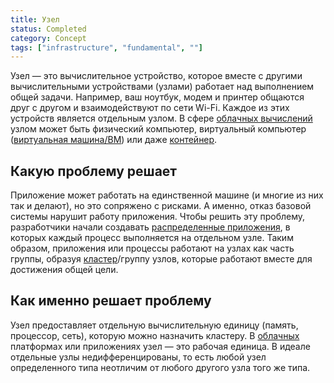```yaml
---
title: Узел
status: Completed
category: Concept
tags: ["infrastructure", "fundamental", ""]
---
```


Узел — это вычислительное устройство, которое вместе с другими вычислительными устройствами (узлами) работает над выполнением общей задачи. 
Например, ваш ноутбук, модем и принтер общаются друг с другом и взаимодействуют по сети Wi-Fi. 
Каждое из этих устройств является отдельным узлом. 
В сфере [облачных вычислений](/ru/cloud-computing/) узлом может быть физический компьютер, виртуальный компьютер ([виртуальная машина/ВМ](/virtual-machine/)) или даже [контейнер](/ru/container/).

## Какую проблему решает

Приложение может работать на единственной машине (и многие из них так и делают), но это сопряжено с рисками. 
А именно, отказ базовой системы нарушит работу приложения. 
Чтобы решить эту проблему, разработчики начали создавать [распределенные приложения](/ru/distributed-apps/), в которых каждый процесс выполняется на отдельном узле. 
Таким образом, приложения или процессы работают на узлах как часть группы, образуя [кластер](/ru/cluster/)/группу узлов, которые работают вместе для достижения общей цели.

## Как именно решает проблему

Узел предоставляет отдельную вычислительную единицу (память, процессор, сеть), которую можно назначить кластеру. 
В [облачных](/cloud-native-tech/) платформах или приложениях узел — это рабочая единица. 
В идеале отдельные узлы недифференцированы, то есть любой узел определенного типа неотличим от любого другого узла того же типа.
